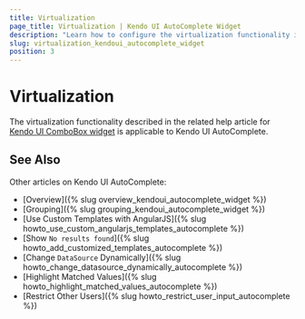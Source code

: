 ```yaml
---
title: Virtualization
page_title: Virtualization | Kendo UI AutoComplete Widget
description: "Learn how to configure the virtualization functionality in Kendo UI AutoComplete widget."
slug: virtualization_kendoui_autocomplete_widget
position: 3
---
```


# Virtualization

The virtualization functionality described in the related help article for [Kendo UI ComboBox widget](/web/combobox/virtualization) is applicable to Kendo UI AutoComplete.

## See Also

Other articles on Kendo UI AutoComplete:

* [Overview]({% slug overview_kendoui_autocomplete_widget %})
* [Grouping]({% slug grouping_kendoui_autocomplete_widget %})
* [Use Custom Templates with AngularJS]({% slug howto_use_custom_angularjs_templates_autocomplete %})
* [Show `No results found`]({% slug howto_add_customized_templates_autocomplete %})
* [Change `DataSource` Dynamically]({% slug howto_change_datasource_dynamically_autocomplete %})
* [Highlight Matched Values]({% slug howto_highlight_matched_values_autocomplete %})
* [Restrict Other Users]({% slug howto_restrict_user_input_autocomplete %})